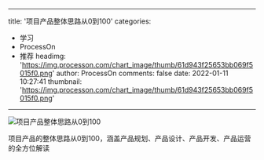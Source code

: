 
---
title: '项目产品整体思路从0到100'
categories: 
 - 学习
 - ProcessOn
 - 推荐
headimg: 'https://img.processon.com/chart_image/thumb/61d943f25653bb069f5015f0.png'
author: ProcessOn
comments: false
date: 2022-01-11 10:27:41
thumbnail: 'https://img.processon.com/chart_image/thumb/61d943f25653bb069f5015f0.png'
---

<div>   
<img class="thumb" alt="项目产品整体思路从0到100" src="https://img.processon.com/chart_image/thumb/61d943f25653bb069f5015f0.png" referrerpolicy="no-referrer">
<p>项目产品的整体思路从0到100，涵盖产品规划、产品设计、产品开发、产品运营的全方位解读</p>  
</div>
            
